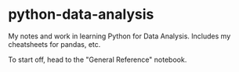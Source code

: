 # python-data-analysis
My notes and work in learning Python for Data Analysis. Includes my cheatsheets for pandas, etc.  

To start off, head to the "General Reference" notebook. 
